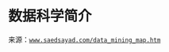 # 数据科学简介

来源：[`www.saedsayad.com/data_mining_map.htm`](http://www.saedsayad.com/data_mining_map.htm)
